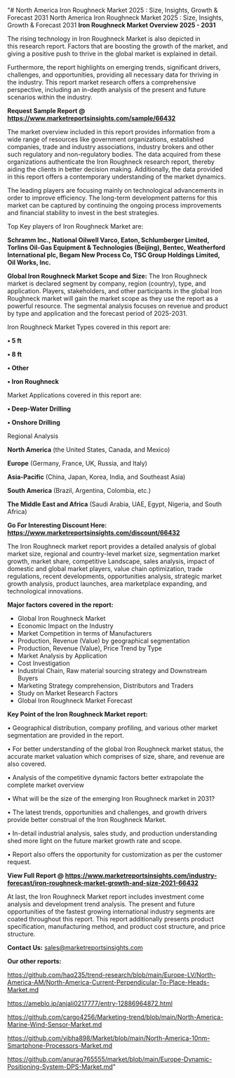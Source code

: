 "# North America Iron Roughneck Market 2025 : Size, Insights, Growth & Forecast 2031
North America Iron Roughneck Market 2025 : Size, Insights, Growth & Forecast 2031
<Strong> Iron Roughneck Market Overview 2025 - 2031</strong>

The rising technology in Iron Roughneck Market is also depicted in this research report. Factors that are boosting the growth of the market, and giving a positive push to thrive in the global market is explained in detail.

Furthermore, the report highlights on emerging trends, significant drivers, challenges, and opportunities, providing all necessary data for thriving in the industry. This report market research offers a comprehensive perspective, including an in-depth analysis of the present and future scenarios within the industry.

<strong>Request Sample Report @ <a href=https://www.marketreportsinsights.com/sample/66432>https://www.marketreportsinsights.com/sample/66432</a></strong>

The market overview included in this report provides information from a wide range of resources like government organizations, established companies, trade and industry associations, industry brokers and other such regulatory and non-regulatory bodies. The data acquired from these organizations authenticate the Iron Roughneck research report, thereby aiding the clients in better decision making. Additionally, the data provided in this report offers a contemporary understanding of the market dynamics.

The leading players are focusing mainly on technological advancements in order to improve efficiency. The long-term development patterns for this market can be captured by continuing the ongoing process improvements and financial stability to invest in the best strategies.

Top Key players of Iron Roughneck Market are:

<strong>Schramm Inc., National Oilwell Varco, Eaton, Schlumberger Limited, Torlins Oil-Gas Equipment & Technologies (Beijing), Bentec, Weatherford International plc, Begam New Process Co, TSC Group Holdings Limited, Oil Works, Inc.</strong>

<strong><b>Global Iron Roughneck Market Scope and Size:</b></strong>
The Iron Roughneck market is declared segment by company, region (country), type, and application. Players, stakeholders, and other participants in the global Iron Roughneck market will gain the market scope as they use the report as a powerful resource. The segmental analysis focuses on revenue and product by type and application and the forecast period of 2025-2031.

Iron Roughneck Market Types covered in this report are:

<strong>• 5 ft

• 8 ft

• Other

• Iron Roughneck</strong>

Market Applications covered in this report are:

<strong>• Deep-Water Drilling

• Onshore Drilling</strong> 

Regional Analysis

<strong>North America</strong> (the United States, Canada, and Mexico)

<strong>Europe</strong> (Germany, France, UK, Russia, and Italy)

<strong>Asia-Pacific</strong> (China, Japan, Korea, India, and Southeast Asia)

<strong>South America</strong> (Brazil, Argentina, Colombia, etc.)

<strong>The Middle East and Africa</strong> (Saudi Arabia, UAE, Egypt, Nigeria, and South Africa)

<strong>Go For Interesting Discount Here: <a href=https://www.marketreportsinsights.com/discount/66432>https://www.marketreportsinsights.com/discount/66432</a></strong>

The Iron Roughneck market report provides a detailed analysis of global market size, regional and country-level market size, segmentation market growth, market share, competitive Landscape, sales analysis, impact of domestic and global market players, value chain optimization, trade regulations, recent developments, opportunities analysis, strategic market growth analysis, product launches, area marketplace expanding, and technological innovations.

<strong><b>Major factors covered in the report:</b></strong>
<ul>
  <li>Global Iron Roughneck Market </li>
  <li>Economic Impact on the Industry</li>
  <li>Market Competition in terms of Manufacturers</li>
  <li>Production, Revenue (Value) by geographical segmentation</li>
  <li>Production, Revenue (Value), Price Trend by Type</li>
  <li>Market Analysis by Application</li>
  <li>Cost Investigation</li>
  <li>Industrial Chain, Raw material sourcing strategy and Downstream Buyers</li>
  <li>Marketing Strategy comprehension, Distributors and Traders</li>
  <li>Study on Market Research Factors</li>
  <li>Global Iron Roughneck Market Forecast</li>
</ul>

<strong><b>Key Point of the Iron Roughneck Market report:</b></strong>

• Geographical distribution, company profiling, and various other market segmentation are provided in the report.

• For better understanding of the global Iron Roughneck market status, the accurate market valuation which comprises of size, share, and revenue are also covered.

• Analysis of the competitive dynamic factors better extrapolate the complete market overview

• What will be the size of the emerging Iron Roughneck market in 2031?

• The latest trends, opportunities and challenges, and growth drivers provide better construal of the Iron Roughneck Market.

• In-detail industrial analysis, sales study, and production understanding shed more light on the future market growth rate and scope.

• Report also offers the opportunity for customization as per the customer request.

<strong><b>View Full Report @ <a href=https://www.marketreportsinsights.com/industry-forecast/iron-roughneck-market-growth-and-size-2021-66432>https://www.marketreportsinsights.com/industry-forecast/iron-roughneck-market-growth-and-size-2021-66432</a></b></strong>


At last, the Iron Roughneck Market report includes investment come analysis and development trend analysis. The present and future opportunities of the fastest growing international industry segments are coated throughout this report. This report additionally presents product specification, manufacturing method, and product cost structure, and price structure.

<strong>Contact Us:</strong>
sales@marketreportsinsights.com

<strong>Our other reports:</strong>

<a href=https://github.com/haq235/trend-research/blob/main/Europe-LV/North-America-AM/North-America-Current-Perpendicular-To-Place-Heads-Market.md>https://github.com/haq235/trend-research/blob/main/Europe-LV/North-America-AM/North-America-Current-Perpendicular-To-Place-Heads-Market.md</a>

<a href=https://ameblo.jp/anjali0217777/entry-12886964872.html>https://ameblo.jp/anjali0217777/entry-12886964872.html</a>

<a href=https://github.com/cargo4256/Marketing-trend/blob/main/North-America-Marine-Wind-Sensor-Market.md>https://github.com/cargo4256/Marketing-trend/blob/main/North-America-Marine-Wind-Sensor-Market.md</a>

<a href=https://github.com/vibha898/Market/blob/main/North-America-10nm-Smartphone-Processors-Market.md>https://github.com/vibha898/Market/blob/main/North-America-10nm-Smartphone-Processors-Market.md</a>

<a href=https://github.com/anurag765555/market/blob/main/Europe-Dynamic-Positioning-System-DPS-Market.md>https://github.com/anurag765555/market/blob/main/Europe-Dynamic-Positioning-System-DPS-Market.md</a>"
